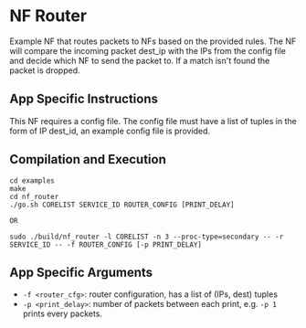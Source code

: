 NF Router
==
Example NF that routes packets to NFs based on the provided rules.
The NF will compare the incoming packet dest_ip with the IPs from the config file and decide which NF to send the packet to. If a match isn't found the packet is dropped.

App Specific Instructions
--
This NF requires a config file. The config file must have a list of tuples in the form of IP dest_id, an example config file is provided.

Compilation and Execution
--
```
cd examples
make
cd nf_router
./go.sh CORELIST SERVICE_ID ROUTER_CONFIG [PRINT_DELAY]

OR

sudo ./build/nf_router -l CORELIST -n 3 --proc-type=secondary -- -r SERVICE_ID -- -f ROUTER_CONFIG [-p PRINT_DELAY]
```

App Specific Arguments
--
  - `-f <router_cfg>`: router configuration, has a list of (IPs, dest) tuples 
  - `-p <print_delay>`: number of packets between each print, e.g. `-p 1` prints every packets.
